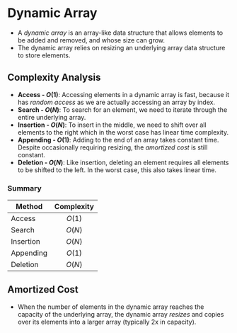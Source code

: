 # Dynamic Array

- A *dynamic array* is an array-like data structure that allows elements to be added and removed, and whose size can grow.
- The dynamic array relies on resizing an underlying array data structure to store elements.

## Complexity Analysis

- **Access - $O(1)$**: Accessing elements in a dynamic array is fast, because it has *random access* as we are actually accessing an array by index.
- **Search - $O(N)$**: To search for an element, we need to iterate through the entire underlying array.
- **Insertion - $O(N)$**: To insert in the middle, we need to shift over all elements to the right which in the worst case has linear time complexity.
- **Appending - $O(1)$**: Adding to the end of an array takes constant time. Despite occasionally requiring resizing, the *amortized cost* is still constant.
- **Deletion - $O(N)$**: Like insertion, deleting an element requires all elements to be shifted to the left. In the worst case, this also takes linear time.

### Summary

| Method    | Complexity |
|-----------|:----------:|
| Access    |   $O(1)$   |
| Search    |   $O(N)$   |
| Insertion |   $O(N)$   |
| Appending |   $O(1)$   |
| Deletion  |   $O(N)$   |

## Amortized Cost

- When the number of elements in the dynamic array reaches the capacity of the underlying array, the dynamic array *resizes* and copies over its elements into a larger array (typically 2x in capacity).
